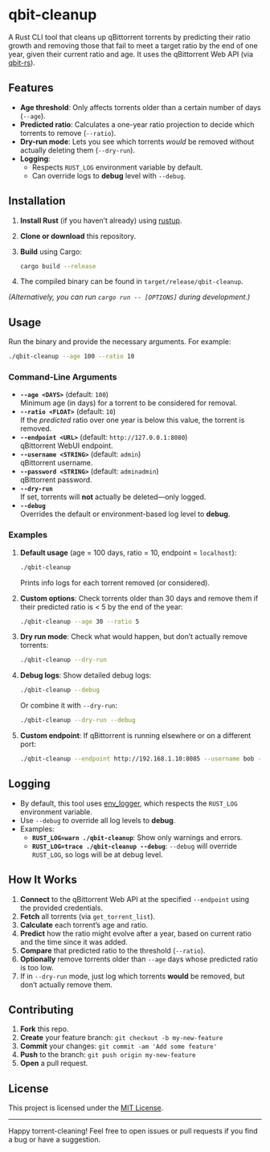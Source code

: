 # qbit-cleanup

A Rust CLI tool that cleans up qBittorrent torrents by predicting their ratio growth and removing those that fail to meet a target ratio by the end of one year, given their current ratio and age. It uses the qBittorrent Web API (via [qbit-rs](https://crates.io/crates/qbit-rs)).

## Features

- **Age threshold**: Only affects torrents older than a certain number of days (`--age`).  
- **Predicted ratio**: Calculates a one-year ratio projection to decide which torrents to remove (`--ratio`).  
- **Dry-run mode**: Lets you see which torrents _would_ be removed without actually deleting them (`--dry-run`).  
- **Logging**:  
  - Respects `RUST_LOG` environment variable by default.  
  - Can override logs to **debug** level with `--debug`.

## Installation

1. **Install Rust** (if you haven’t already) using [rustup](https://rustup.rs/).  
2. **Clone or download** this repository.  
3. **Build** using Cargo:

   ```bash
   cargo build --release
   ```

4. The compiled binary can be found in `target/release/qbit-cleanup`.

*(Alternatively, you can run `cargo run -- [OPTIONS]` during development.)*

## Usage

Run the binary and provide the necessary arguments. For example:

```bash
./qbit-cleanup --age 100 --ratio 10
```

### Command-Line Arguments

- **`--age <DAYS>`** (default: `100`)  
  Minimum age (in days) for a torrent to be considered for removal.  
- **`--ratio <FLOAT>`** (default: `10`)  
  If the _predicted_ ratio over one year is below this value, the torrent is removed.  
- **`--endpoint <URL>`** (default: `http://127.0.0.1:8080`)  
  qBittorrent WebUI endpoint.  
- **`--username <STRING>`** (default: `admin`)  
  qBittorrent username.  
- **`--password <STRING>`** (default: `adminadmin`)  
  qBittorrent password.  
- **`--dry-run`**  
  If set, torrents will **not** actually be deleted—only logged.  
- **`--debug`**  
  Overrides the default or environment-based log level to **debug**.

### Examples

1. **Default usage** (age = 100 days, ratio = 10, endpoint = `localhost`):
   ```bash
   ./qbit-cleanup
   ```
   Prints info logs for each torrent removed (or considered).

2. **Custom options**: Check torrents older than 30 days and remove them if their predicted ratio is < 5 by the end of the year:
   ```bash
   ./qbit-cleanup --age 30 --ratio 5
   ```

3. **Dry run mode**: Check what would happen, but don’t actually remove torrents:
   ```bash
   ./qbit-cleanup --dry-run
   ```

4. **Debug logs**: Show detailed debug logs:
   ```bash
   ./qbit-cleanup --debug
   ```

   Or combine it with `--dry-run`:
   ```bash
   ./qbit-cleanup --dry-run --debug
   ```

5. **Custom endpoint**: If qBittorrent is running elsewhere or on a different port:
   ```bash
   ./qbit-cleanup --endpoint http://192.168.1.10:8085 --username bob --password s3cr3t
   ```

## Logging

- By default, this tool uses [env_logger](https://crates.io/crates/env_logger), which respects the `RUST_LOG` environment variable.
- Use `--debug` to override all log levels to **debug**.
- Examples:
  - **`RUST_LOG=warn ./qbit-cleanup`**: Show only warnings and errors.
  - **`RUST_LOG=trace ./qbit-cleanup --debug`**: `--debug` will override `RUST_LOG`, so logs will be at debug level.

## How It Works

1. **Connect** to the qBittorrent Web API at the specified `--endpoint` using the provided credentials.  
2. **Fetch** all torrents (via `get_torrent_list`).  
3. **Calculate** each torrent’s age and ratio.  
4. **Predict** how the ratio might evolve after a year, based on current ratio and the time since it was added.  
5. **Compare** that predicted ratio to the threshold (`--ratio`).  
6. **Optionally** remove torrents older than `--age` days whose predicted ratio is too low.  
7. If in `--dry-run` mode, just log which torrents **would** be removed, but don’t actually remove them.

## Contributing

1. **Fork** this repo.  
2. **Create** your feature branch: `git checkout -b my-new-feature`  
3. **Commit** your changes: `git commit -am 'Add some feature'`  
4. **Push** to the branch: `git push origin my-new-feature`  
5. **Open** a pull request.

## License

This project is licensed under the [MIT License](LICENSE).  

---

Happy torrent-cleaning! Feel free to open issues or pull requests if you find a bug or have a suggestion.
